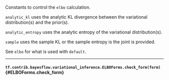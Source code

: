 Constants to control the `elbo` calculation.

`analytic_kl` uses the analytic KL divergence between the
variational distribution(s) and the prior(s).

`analytic_entropy` uses the analytic entropy of the variational
distribution(s).

`sample` uses the sample KL or the sample entropy is the joint is provided.

See `elbo` for what is used with `default`.
- - -

#### `tf.contrib.bayesflow.variational_inference.ELBOForms.check_form(form)` {#ELBOForms.check_form}




